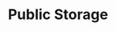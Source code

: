 ---
title: "Public Storage"
url: /salem/public-storage-lancaster-drive-northeast-2/
shop: storage rental
---